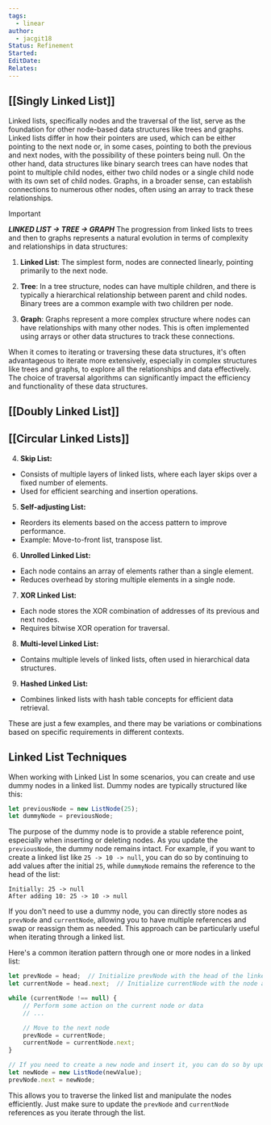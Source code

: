 ```yaml
---
tags:
  - linear
author:
  - jacgit18
Status: Refinement
Started: 
EditDate: 
Relates:
---
```

## [[Singly Linked List]]

Linked lists, specifically nodes and the traversal of the list, serve as the foundation for other node-based data structures like trees and graphs. Linked lists differ in how their pointers are used, which can be either pointing to the next node or, in some cases, pointing to both the previous and next nodes, with the possibility of these pointers being null. On the other hand, data structures like binary search trees can have nodes that point to multiple child nodes, either two child nodes or a single child node with its own set of child nodes. Graphs, in a broader sense, can establish connections to numerous other nodes, often using an array to track these relationships.
>[!important] 
>***LINKED LIST -> TREE -> GRAPH***
>The progression from linked lists to trees and then to graphs represents a natural evolution in terms of complexity and relationships in data structures:

1. **Linked List**: The simplest form, nodes are connected linearly, pointing primarily to the next node.

2. **Tree**: In a tree structure, nodes can have multiple children, and there is typically a hierarchical relationship between parent and child nodes. Binary trees are a common example with two children per node.

3. **Graph**: Graphs represent a more complex structure where nodes can have relationships with many other nodes. This is often implemented using arrays or other data structures to track these connections.

When it comes to iterating or traversing these data structures, it's often advantageous to iterate more extensively, especially in complex structures like trees and graphs, to explore all the relationships and data effectively. The choice of traversal algorithms can significantly impact the efficiency and functionality of these data structures.


## [[Doubly Linked List]]

## [[Circular Linked Lists]]



4. **Skip List:**  
- Consists of multiple layers of linked lists, where each layer skips over a fixed number of elements.  
- Used for efficient searching and insertion operations.  
  
5. **Self-adjusting List:**  
- Reorders its elements based on the access pattern to improve performance.  
- Example: Move-to-front list, transpose list.  
  
6. **Unrolled Linked List:**  
- Each node contains an array of elements rather than a single element.  
- Reduces overhead by storing multiple elements in a single node.  
  
7. **XOR Linked List:**  
- Each node stores the XOR combination of addresses of its previous and next nodes.  
- Requires bitwise XOR operation for traversal.  
  
8. **Multi-level Linked List:**  
- Contains multiple levels of linked lists, often used in hierarchical data structures.  
  
9. **Hashed Linked List:**  
- Combines linked lists with hash table concepts for efficient data retrieval.  
  
These are just a few examples, and there may be variations or combinations based on specific requirements in different contexts.




## Linked List Techniques


When working with Linked List In some scenarios, you can create and use dummy nodes in a linked list. Dummy nodes are typically structured like this:

```JavaScript
let previousNode = new ListNode(25);
let dummyNode = previousNode;
```

The purpose of the dummy node is to provide a stable reference point, especially when inserting or deleting nodes. As you update the `previousNode`, the dummy node remains intact. For example, if you want to create a linked list like `25 -> 10 -> null`, you can do so by continuing to add values after the initial `25`, while `dummyNode` remains the reference to the head of the list:

```plaintext
Initially: 25 -> null
After adding 10: 25 -> 10 -> null
```

If you don't need to use a dummy node, you can directly store nodes as `prevNode` and `currentNode`, allowing you to have multiple references and swap or reassign them as needed. This approach can be particularly useful when iterating through a linked list.

Here's a common iteration pattern through one or more nodes in a linked list:

```JavaScript
let prevNode = head;  // Initialize prevNode with the head of the linked list
let currentNode = head.next;  // Initialize currentNode with the node after the head

while (currentNode !== null) {
    // Perform some action on the current node or data
    // ...

    // Move to the next node
    prevNode = currentNode;
    currentNode = currentNode.next;
}

// If you need to create a new node and insert it, you can do so by updating prevNode.next:
let newNode = new ListNode(newValue);
prevNode.next = newNode;
```

This allows you to traverse the linked list and manipulate the nodes efficiently. Just make sure to update the `prevNode` and `currentNode` references as you iterate through the list.


